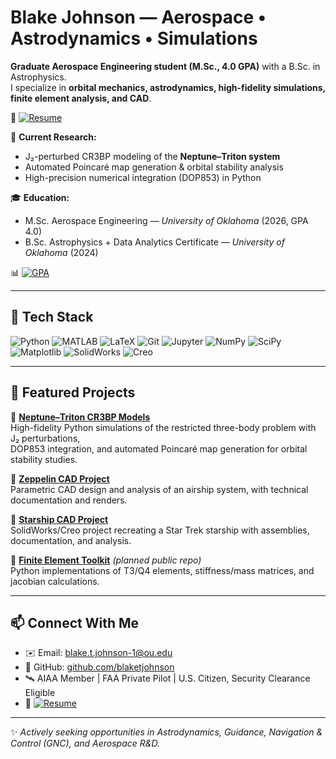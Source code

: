 # Blake Johnson — Aerospace • Astrodynamics • Simulations

**Graduate Aerospace Engineering student (M.Sc., 4.0 GPA)** with a B.Sc. in Astrophysics.  
I specialize in **orbital mechanics, astrodynamics, high-fidelity simulations, finite element analysis, and CAD**.  

📘 [![Resume](https://img.shields.io/badge/Resume-PDF-red)](docs/resume_08102025.pdf)

  

🔭 **Current Research:**  
- J₂-perturbed CR3BP modeling of the **Neptune–Triton system**  
- Automated Poincaré map generation & orbital stability analysis  
- High-precision numerical integration (DOP853) in Python  

🎓 **Education:**  
- M.Sc. Aerospace Engineering — *University of Oklahoma* (2026, GPA 4.0)  
- B.Sc. Astrophysics + Data Analytics Certificate — *University of Oklahoma* (2024)  

📊 [![GPA](https://img.shields.io/badge/GPA-3.8-darkgreen)](docs/2024_2025-unofficial_transcript.pdf) 




---

## 🚀 Tech Stack

![Python](https://img.shields.io/badge/Python-3776AB?style=for-the-badge&logo=python&logoColor=white)
![MATLAB](https://img.shields.io/badge/MATLAB-0076A8?style=for-the-badge&logo=mathworks&logoColor=white)
![LaTeX](https://img.shields.io/badge/LaTeX-008080?style=for-the-badge&logo=latex&logoColor=white)
![Git](https://img.shields.io/badge/Git-F05032?style=for-the-badge&logo=git&logoColor=white)
![Jupyter](https://img.shields.io/badge/Jupyter-F37626?style=for-the-badge&logo=jupyter&logoColor=white)
![NumPy](https://img.shields.io/badge/Numpy-013243?style=for-the-badge&logo=numpy&logoColor=white)
![SciPy](https://img.shields.io/badge/SciPy-8CAAE6?style=for-the-badge&logo=scipy&logoColor=white)
![Matplotlib](https://img.shields.io/badge/Matplotlib-11557c?style=for-the-badge&logo=plotly&logoColor=white)
![SolidWorks](https://img.shields.io/badge/SolidWorks-E02127?style=for-the-badge&logo=dassaultsystemes&logoColor=white)
![Creo](https://img.shields.io/badge/Creo-00A651?style=for-the-badge&logo=ptc&logoColor=white)

---

## 🚀 Featured Projects


🔹 [**Neptune–Triton CR3BP Models**](https://github.com/blaketjohnson/r3bp_neptune_triton)  
High-fidelity Python simulations of the restricted three-body problem with J₂ perturbations,  
DOP853 integration, and automated Poincaré map generation for orbital stability studies.  

🔹 [**Zeppelin CAD Project**](https://github.com/blaketjohnson/zeppelin_cad_project)  
Parametric CAD design and analysis of an airship system, with technical documentation and renders.  

🔹 [**Starship CAD Project**](https://github.com/blaketjohnson/starship-cad-project)  
SolidWorks/Creo project recreating a Star Trek starship with assemblies, documentation, and analysis.  

🔹 [**Finite Element Toolkit**](https://github.com/blaketjohnson/fem_notes) *(planned public repo)*  
Python implementations of T3/Q4 elements, stiffness/mass matrices, and jacobian calculations.

---


## 📫 Connect With Me

- ✉️ Email: [blake.t.johnson-1@ou.edu](mailto:blake.t.johnson-1@ou.edu)  
- 🔗 GitHub: [github.com/blaketjohnson](https://github.com/blaketjohnson)  
- 🛰 AIAA Member | FAA Private Pilot | U.S. Citizen, Security Clearance Eligible  
- 📄 [![Resume](https://img.shields.io/badge/Resume-PDF-blue?style=for-the-badge&logo=adobeacrobatreader)](https://YOUR-PAGES-LINK/resume.pdf)  

---

✨ *Actively seeking opportunities in Astrodynamics, Guidance, Navigation & Control (GNC), and Aerospace R&D.*   




